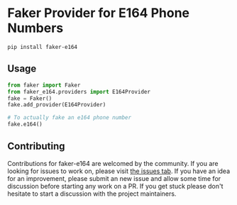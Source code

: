 # Faker Provider for E164 Phone Numbers

`pip install faker-e164`

## Usage

```python
from faker import Faker
from faker_e164.providers import E164Provider
fake = Faker()
fake.add_provider(E164Provider)

# To actually fake an e164 phone number
fake.e164()

```

## Contributing

Contributions for faker-e164 are welcomed by the community. If you are looking for issues to work on, please visit [the issues tab](https://github.com/crowdcomms/faker-e164/issues). If you have an idea for an improvement, please submit an new issue and allow some time for discussion before starting any work on a PR. If you get stuck please don't hesitate to start a discussion with the project maintainers.
